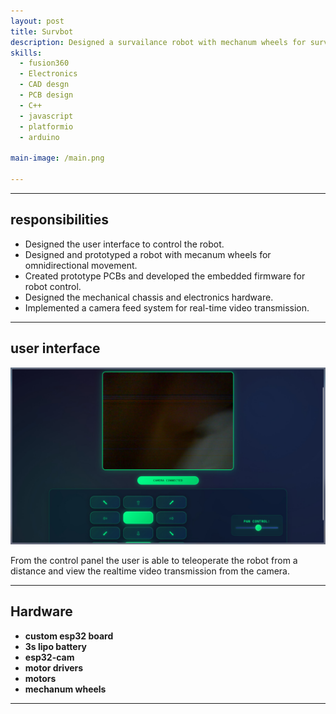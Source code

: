 ```yaml
---
layout: post
title: Survbot
description: Designed a survailance robot with mechanum wheels for surveilance purposes. this include the PCB, CAD design, camera modules and the programming of the robot. 
skills: 
  - fusion360
  - Electronics 
  - CAD desgn
  - PCB design
  - C++
  - javascript
  - platformio
  - arduino

main-image: /main.png

---
```

---

## responsibilities
- Designed the user interface to control the robot.
- Designed and prototyped a robot  with mecanum wheels for omnidirectional movement.
- Created prototype PCBs and developed the embedded firmware for robot control.
- Designed the mechanical chassis and electronics hardware.
- Implemented a camera feed system for real-time video transmission.


---
## user interface 
![control panel](./control.png "Robot control panel")

From the control panel the user is able to teleoperate the robot from a distance and view the realtime video transmission from the camera. 

---
##  Hardware 

- **custom esp32 board** 
- **3s lipo battery**
- **esp32-cam**
- **motor drivers** 
- **motors** 
- **mechanum wheels** 


---

